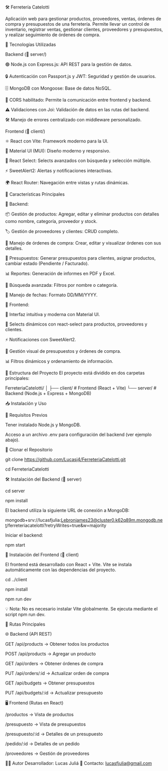 🛠️ Ferretería Catelotti

Aplicación web para gestionar productos, proveedores, ventas, órdenes de compra y presupuestos de una ferretería. Permite llevar un control de inventario, registrar ventas, gestionar clientes, proveedores y presupuestos, y realizar seguimiento de órdenes de compra.

🚀 Tecnologías Utilizadas

Backend (📁 server/)

🟢 Node.js con Express.js: API REST para la gestión de datos.

🔒 Autenticación con Passport.js y JWT: Seguridad y gestión de usuarios.

🗄️ MongoDB con Mongoose: Base de datos NoSQL.

📡 CORS habilitado: Permite la comunicación entre frontend y backend.

⚠️ Validaciones con Joi: Validación de datos en las rutas del backend.

🛠️ Manejo de errores centralizado con middleware personalizado.

Frontend (📁 client/)

⚛️ React con Vite: Framework moderno para la UI.

🎨 Material UI (MUI): Diseño moderno y responsivo.

🔀 React Select: Selects avanzados con búsqueda y selección múltiple.

⚡ SweetAlert2: Alertas y notificaciones interactivas.

🌍 React Router: Navegación entre vistas y rutas dinámicas.

📌 Características Principales

🔧 Backend:

📦 Gestión de productos: Agregar, editar y eliminar productos con detalles como nombre, categoría, proveedor y stock.

🏷️ Gestión de proveedores y clientes: CRUD completo.

📜 Manejo de órdenes de compra: Crear, editar y visualizar órdenes con sus detalles.

📄 Presupuestos: Generar presupuestos para clientes, asignar productos, cambiar estado (Pendiente / Facturado).

📊 Reportes: Generación de informes en PDF y Excel.

🔎 Búsqueda avanzada: Filtros por nombre o categoría.

📆 Manejo de fechas: Formato DD/MM/YYYY.

🎨 Frontend:

🛒 Interfaz intuitiva y moderna con Material UI.

📌 Selects dinámicos con react-select para productos, proveedores y clientes.

⚡ Notificaciones con SweetAlert2.

📄 Gestión visual de presupuestos y órdenes de compra.

📊 Filtros dinámicos y ordenamiento de información.

📁 Estructura del Proyecto
El proyecto está dividido en dos carpetas principales:

FerreteriaCatelotti/
│
├── client/     # Frontend (React + Vite)
└── server/     # Backend (Node.js + Express + MongoDB)


📥 Instalación y Uso

🔧 Requisitos Previos

Tener instalado Node.js y MongoDB.

Acceso a un archivo .env para configuración del backend (ver ejemplo abajo).

🚀 Clonar el Repositorio

git clone https://github.com/Lucasj4/FerreteriaCatelotti.git

cd FerreteriaCatelotti

🛠️ Instalación del Backend (📁 server)

cd server

npm install

El backend utiliza la siguiente URL de conexión a MongoDB:

mongodb+srv://lucasfjulia:Lebronjames23@cluster0.k62q89m.mongodb.net/ferreteriacatelotti?retryWrites=true&w=majority

Iniciar el backend:

npm start

🎨 Instalación del Frontend (📁 client)

El frontend está desarrollado con React + Vite. Vite se instala automáticamente con las dependencias del proyecto.

cd ../client

npm install

npm run dev

💡 Nota: No es necesario instalar Vite globalmente. Se ejecuta mediante el script npm run dev.

📌 Rutas Principales

🌐 Backend (API REST)

GET /api/products → Obtener todos los productos

POST /api/products → Agregar un producto

GET /api/orders → Obtener órdenes de compra

PUT /api/orders/:id → Actualizar orden de compra

GET /api/budgets → Obtener presupuestos

PUT /api/budgets/:id → Actualizar presupuesto

🖥️ Frontend (Rutas en React)

/productos → Vista de productos

/presupuesto → Vista de presupuestos

/presupuesto/:id → Detalles de un presupuesto

/pedido/:id → Detalles de un pedido

/proveedores → Gestión de proveedores

👨‍💻 Autor
Desarrollador: Lucas Juliá
📧 Contacto: lucasfjulia@gmail.com